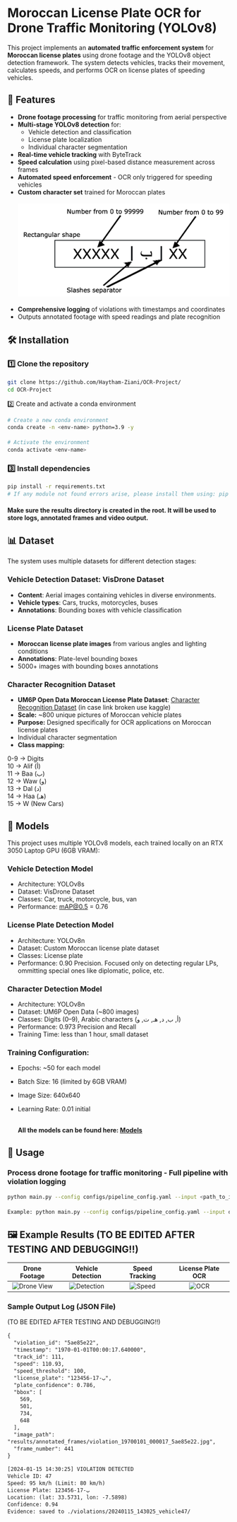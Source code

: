 # Moroccan License Plate OCR for Drone Traffic Monitoring (YOLOv8)

This project implements an **automated traffic enforcement system** for **Moroccan license plates** using drone footage and the YOLOv8 object detection framework. The system detects vehicles, tracks their movement, calculates speeds, and performs OCR on license plates of speeding vehicles.

## 📌 Features

- **Drone footage processing** for traffic monitoring from aerial perspective
- **Multi-stage YOLOv8 detection** for:
  - Vehicle detection and classification
  - License plate localization
  - Individual character segmentation
- **Real-time vehicle tracking** with ByteTrack
- **Speed calculation** using pixel-based distance measurement across frames
- **Automated speed enforcement** - OCR only triggered for speeding vehicles
- **Custom character set** trained for Moroccan plates
  <br><br>
  ![Moroccan LP Shape](assets/Moroccan-license-plate-structure.png)
  <br><br>
- **Comprehensive logging** of violations with timestamps and coordinates
- Outputs annotated footage with speed readings and plate recognition

## 🛠 Installation

### 1️⃣ Clone the repository

```bash
git clone https://github.com/Haytham-Ziani/OCR-Project/
cd OCR-Project
```

2️⃣ Create and activate a conda environment

```bash
# Create a new conda environment
conda create -n <env-name> python=3.9 -y

# Activate the environment
conda activate <env-name>
```

### 3️⃣ Install dependencies

```bash
pip install -r requirements.txt
# If any module not found errors arise, please install them using: pip install <module-name>
```

#### Make sure the results directory is created in the root. It will be used to store logs, annotated frames and video output.

## 📊 Dataset

The system uses multiple datasets for different detection stages:

### Vehicle Detection Dataset: VisDrone Dataset
- **Content**: Aerial images containing vehicles in diverse environments.
- **Vehicle types**: Cars, trucks, motorcycles, buses
- **Annotations**: Bounding boxes with vehicle classification

### License Plate Dataset
- **Moroccan license plate images** from various angles and lighting conditions
- **Annotations**: Plate-level bounding boxes
- 5000+ images with bounding boxes annotations

### Character Recognition Dataset
- **UM6P Open Data Moroccan License Plate Dataset**: [Character Recognition Dataset](https://cc.um6p.ma/cc_datasets) (in case link broken use kaggle)
- **Scale:** ~800 unique pictures of Moroccan vehicle plates
- **Purpose:** Designed specifically for OCR applications on Moroccan license plates
- Individual character segmentation 
- **Class mapping:**

0-9 → Digits<br>
10 → Alif (أ)<br>
11 → Baa (ب)<br>
12 → Waw (و)<br>
13 → Dal (د)<br>
14 → Haa (هـ)<br>
15 → W (New Cars)<br>

## 🧠 Models
This project uses multiple YOLOv8 models, each trained locally on an RTX 3050 Laptop GPU (6GB VRAM):

### Vehicle Detection Model

- Architecture: YOLOv8s
- Dataset: VisDrone Dataset
- Classes: Car, truck, motorcycle, bus, van
- Performance: mAP@0.5 = 0.76 

### License Plate Detection Model

- Architecture: YOLOv8n
- Dataset: Custom Moroccan license plate dataset
- Classes: License plate
- Performance: 0.90 Precision. Focused only on detecting regular LPs, ommitting special ones like diplomatic, police, etc.


### Character Detection Model

- Architecture: YOLOv8n
- Dataset: UM6P Open Data (~800 images)
- Classes: Digits (0–9), Arabic characters (أ, ب, د, هـ, ت, و)
- Performance: 0.973 Precision and Recall
- Training Time: less than 1 hour, small dataset


### Training Configuration:

- Epochs: ~50 for each model
- Batch Size: 16 (limited by 6GB VRAM)
- Image Size: 640x640
- Learning Rate: 0.01 initial
  <br><br>

  **All the models can be found here: [Models](https://huggingface.co/Haytham-Ziani/OCR_Project/tree/main)**

## 🚀 Usage

### Process drone footage for traffic monitoring - Full pipeline with violation logging


```bash
python main.py --config configs/pipeline_config.yaml --input <path_to_input> --output <path_to_output>

Example: python main.py --config configs/pipeline_config.yaml --input data/video_input.mp4 --output results/video_output.mp4
```


## 🖼 Example Results (TO BE EDITED AFTER TESTING AND DEBUGGING!!)


| Drone Footage | Vehicle Detection | Speed Tracking | License Plate OCR |
|:-------------:|:-----------------:|:--------------:|:-----------------:|
| ![Drone View](path/to/drone.jpg) | ![Detection](path/to/detection.jpg) | ![Speed](path/to/speed.jpg) | ![OCR](path/to/ocr.jpg) |

### Sample Output Log (JSON File)
(TO BE EDITED AFTER TESTING AND DEBUGGING!!)
```
{
  "violation_id": "5ae85e22",
  "timestamp": "1970-01-01T00:00:17.640000",
  "track_id": 111,
  "speed": 110.93,
  "speed_threshold": 100,
  "license_plate": "123456-ب-17",
  "plate_confidence": 0.786,
  "bbox": [
    569,
    501,
    734,
    648
  ],
  "image_path": "results/annotated_frames/violation_19700101_000017_5ae85e22.jpg",
  "frame_number": 441
}
```


```
[2024-01-15 14:30:25] VIOLATION DETECTED
Vehicle ID: 47
Speed: 95 km/h (Limit: 80 km/h)
License Plate: 123456-ب-17
Location: (lat: 33.5731, lon: -7.5898)
Confidence: 0.94
Evidence: saved to ./violations/20240115_143025_vehicle47/
```

